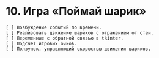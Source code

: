 # 10. Игра «Поймай шарик»

    [ ] Возбуждение событий по времени. 
    [ ] Реализовать движение шариков с отражением от стен. 
    [ ] Переменные с обратной связью в tkinter.
    [ ] Подсчёт игровых очков.
    [ ] Ползунок, управляющий скоростью движения шариков.

